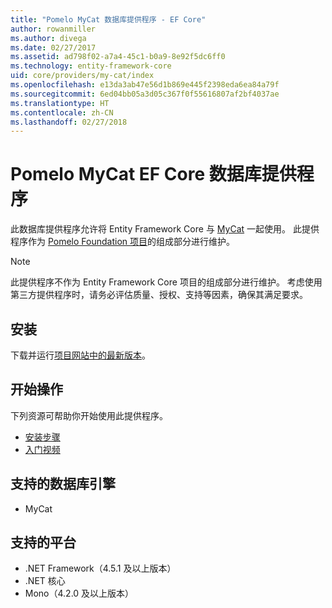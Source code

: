 ```yaml
---
title: "Pomelo MyCat 数据库提供程序 - EF Core"
author: rowanmiller
ms.author: divega
ms.date: 02/27/2017
ms.assetid: ad798f02-a7a4-45c1-b0a9-8e92f5dc6ff0
ms.technology: entity-framework-core
uid: core/providers/my-cat/index
ms.openlocfilehash: e13da3ab47e56d1b869e445f2398eda6ea84a79f
ms.sourcegitcommit: 6ed04bb05a3d05c367f0f55616807af2bf4037ae
ms.translationtype: HT
ms.contentlocale: zh-CN
ms.lasthandoff: 02/27/2018
---
```

# <a name="pomelo-mycat-ef-core-database-provider"></a>Pomelo MyCat EF Core 数据库提供程序

此数据库提供程序允许将 Entity Framework Core 与 [MyCat](https://github.com/MyCATApache/Mycat-Server) 一起使用。 此提供程序作为 [Pomelo Foundation 项目](https://github.com/PomeloFoundation/Entity-Framework-Core-MyCat-Proxy)的组成部分进行维护。

> [!NOTE]  
> 此提供程序不作为 Entity Framework Core 项目的组成部分进行维护。 考虑使用第三方提供程序时，请务必评估质量、授权、支持等因素，确保其满足要求。

## <a name="install"></a>安装

下载并运行[项目网站中的最新版本](https://github.com/PomeloFoundation/Entity-Framework-Core-MyCat-Proxy/releases)。

## <a name="get-started"></a>开始操作

下列资源可帮助你开始使用此提供程序。
 * [安装步骤](https://github.com/aspnet/EntityFramework.Docs/issues/252)
 * [入门视频](https://www.youtube.com/watch?v=q0CXfFNtMZo)

## <a name="supported-database-engines"></a>支持的数据库引擎

* MyCat

## <a name="supported-platforms"></a>支持的平台

* .NET Framework（4.5.1 及以上版本）
* .NET 核心
* Mono（4.2.0 及以上版本）
